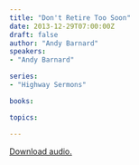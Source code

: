 ```yaml
---
title: "Don't Retire Too Soon"
date: 2013-12-29T07:00:00Z
draft: false
author: "Andy Barnard"
speakers:
- "Andy Barnard"

series:
- "Highway Sermons"

books:

topics:

---
```

[Download audio.](https://s3.amazonaws.com/highway/sermons/2013_12/29_Dont_Retire_Too_Soon.mp3)